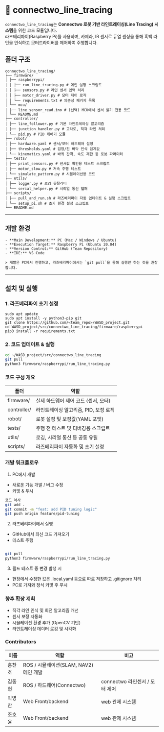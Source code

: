 # 🚗 connectwo_line_tracing

`connectwo_line_tracing`는 **Connectwo 로봇 기반 라인트레이싱(Line Tracing) 시스템**을 위한 코드 모듈입니다.  
라즈베리파이(Raspberry Pi)를 사용하며, 카메라, IR 센서로 듀얼 센싱을 통해 흑백 라인을 인식하고 모터드라이버를 제어하여 주행합니다.



## 폴더 구조
```
connectwo_line_tracing/
├── firmware/
│ ├── raspberrypi/
│ │ ├── run_line_tracing.py # 메인 실행 스크립트
│ │ ├── sensors.py # 라인 센서 입력 처리
│ │ ├── motor_driver.py # 모터 제어 로직
│ │ └── requirements.txt # 의존성 패키지 목록
│ └── mcu/
│ ├── line_sensor_read.ino # (선택) MCU에서 센서 읽기 전용 코드
│ └── README.md
├── controller/
│ ├── line_follower.py # 기본 라인트레이싱 알고리즘
│ ├── junction_handler.py # 교차로, 직각 라인 처리
│ └── pid.py # PID 제어기 모듈
├── robot/
│ ├── hardware.yaml # 센서/모터 하드웨어 설정
│ ├── thresholds.yaml # 검정/흰 바닥 인식 임계값
│ └── kinematics.yaml # 바퀴 간격, 속도 제한 등 로봇 파라미터
├── tests/
│ ├── print_sensors.py # 센서값 확인용 테스트 스크립트
│ ├── motor_slow.py # 저속 주행 테스트
│ └── simulate_pattern.py # 시뮬레이션용 코드
├── utils/
│ ├── logger.py # 로깅 유틸리티
│ └── serial_helper.py # 시리얼 통신 헬퍼
├── scripts/
│ ├── pull_and_run.sh # 라즈베리파이 자동 업데이트 & 실행 스크립트
│ └── setup_pi.sh # 초기 환경 설정 스크립트
└── README.md
```

---

## 개발 환경
```
- **Main Development:** PC (Mac / Windows / Ubuntu)
- **Execution Target:** Raspberry Pi (Ubuntu 20.04)
- **Version Control:** GitHub (Team Repository)
- **IDE:** VS Code

> 개발은 PC에서 진행하고, 라즈베리파이에서는 `git pull`을 통해 실행만 하는 것을 권장합니다.
```
---

## 설치 및 실행

### 1. 라즈베리파이 초기 설정
```
sudo apt update
sudo apt install -y python3-pip git
git clone https://github.com/<team_repo>/WASD_project.git
cd WASD_project/src/connectwo_line_tracing/firmware/raspberrypi
pip3 install -r requirements.txt
```

### 2. 코드 업데이트 & 실행
```bash
cd ~/WASD_project/src/connectwo_line_tracing
git pull
python3 firmware/raspberrypi/run_line_tracing.py
```

### 코드 구성 개요

| 폴더	| 역할 |
| ------ | ------|
|firmware/ | 실제 하드웨어 제어 코드 (센서, 모터) |
|controller/|	라인트레이싱 알고리즘, PID, 보정 로직|
|robot/|	로봇 설정 및 보정값(YAML 포맷)|
|tests/| 주행 전 테스트 및 디버깅용 스크립트|
|utils/|	로깅, 시리얼 통신 등 공통 유틸|
|scripts/|	라즈베리파이 자동화 및 초기 설정|

### 개발 워크플로우

1. PC에서 개발
- 새로운 기능 개발 / 버그 수정
- 커밋 & 푸시

```bash
코드 복사
git add .
git commit -m "feat: add PID tuning logic"
git push origin feature/pid-tuning
```

2. 라즈베리파이에서 실행
- GitHub에서 최신 코드 가져오기
- 테스트 주행

```bash

git pull
python3 firmware/raspberrypi/run_line_tracing.py
```
3. 필드 테스트 중 변경 발생 시

- 현장에서 수정한 값은 .local.yaml 등으로 따로 저장하고 .gitignore 처리
- PC로 가져와 정식 커밋 후 푸시

### 향후 확장 계획
 - 직각 라인 인식 및 회전 알고리즘 개선
 - 센서 보정 자동화
 - 시뮬레이션 환경 추가 (OpenCV 기반)
 - 라인트레이싱 데이터 로깅 및 시각화

### Contributors
| 이름	| 역할	|비고|
|------|------|------|
|홍찬호|	ROS / 시뮬레이션(SLAM, NAV2) 메인 개발| |
|김동현|	ROS / 하드웨어(Connectwo)| connectwo 라인센서 / 모터 제어|
|박영찬| Web Front/backend	| web 관제 시스템|
|조호윤|	Web Front/backend| web 관제 시스템|